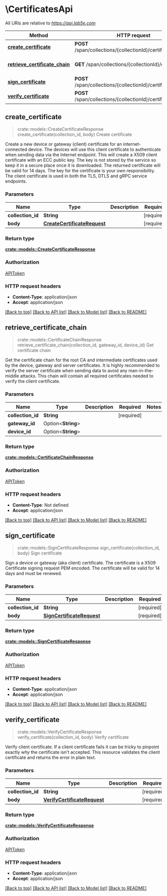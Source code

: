 # \CertificatesApi

All URIs are relative to *https://api.lab5e.com*

Method | HTTP request | Description
------------- | ------------- | -------------
[**create_certificate**](CertificatesApi.md#create_certificate) | **POST** /span/collections/{collectionId}/certificates/create | Create certificate
[**retrieve_certificate_chain**](CertificatesApi.md#retrieve_certificate_chain) | **GET** /span/collections/{collectionId}/certificates | Get certificate chain
[**sign_certificate**](CertificatesApi.md#sign_certificate) | **POST** /span/collections/{collectionId}/certificates/sign | Sign certificate
[**verify_certificate**](CertificatesApi.md#verify_certificate) | **POST** /span/collections/{collectionId}/certificates/verify | Verify certificate



## create_certificate

> crate::models::CreateCertificateResponse create_certificate(collection_id, body)
Create certificate

Create a new device or gateway (client) certificate for an internet-connected device. The devices will use this client certificate to authenticate when sending data via the Internet endpoint. This will create a X509 client certificate with an ECC public key. The key is not stored by the service so keep it in a secure place once it is downloaded. The returned certificate will be valid for 14 days. The key for the certificate is your own responsibility. The client certificate is used in both the TLS, DTLS and gRPC service endpoints.

### Parameters


Name | Type | Description  | Required | Notes
------------- | ------------- | ------------- | ------------- | -------------
**collection_id** | **String** |  | [required] |
**body** | [**CreateCertificateRequest**](CreateCertificateRequest.md) |  | [required] |

### Return type

[**crate::models::CreateCertificateResponse**](CreateCertificateResponse.md)

### Authorization

[APIToken](../README.md#APIToken)

### HTTP request headers

- **Content-Type**: application/json
- **Accept**: application/json

[[Back to top]](#) [[Back to API list]](../README.md#documentation-for-api-endpoints) [[Back to Model list]](../README.md#documentation-for-models) [[Back to README]](../README.md)


## retrieve_certificate_chain

> crate::models::CertificateChainResponse retrieve_certificate_chain(collection_id, gateway_id, device_id)
Get certificate chain

Get the certificate chain for the root CA and intermediate certificates used by the device, gateway and server certificates. It is highly recommended to verify the server certificate when sending data to avoid any man-in-the-middle attacks. This chain will contain all required certificates needed to verify the client certificate.

### Parameters


Name | Type | Description  | Required | Notes
------------- | ------------- | ------------- | ------------- | -------------
**collection_id** | **String** |  | [required] |
**gateway_id** | Option<**String**> |  |  |
**device_id** | Option<**String**> |  |  |

### Return type

[**crate::models::CertificateChainResponse**](CertificateChainResponse.md)

### Authorization

[APIToken](../README.md#APIToken)

### HTTP request headers

- **Content-Type**: Not defined
- **Accept**: application/json

[[Back to top]](#) [[Back to API list]](../README.md#documentation-for-api-endpoints) [[Back to Model list]](../README.md#documentation-for-models) [[Back to README]](../README.md)


## sign_certificate

> crate::models::SignCertificateResponse sign_certificate(collection_id, body)
Sign certificate

Sign a device or gateway (aka client) certificate. The certificate is a X509 Certificate signing request PEM encoded. The certificate will be valid for 14 days and must be renewed.

### Parameters


Name | Type | Description  | Required | Notes
------------- | ------------- | ------------- | ------------- | -------------
**collection_id** | **String** |  | [required] |
**body** | [**SignCertificateRequest**](SignCertificateRequest.md) |  | [required] |

### Return type

[**crate::models::SignCertificateResponse**](SignCertificateResponse.md)

### Authorization

[APIToken](../README.md#APIToken)

### HTTP request headers

- **Content-Type**: application/json
- **Accept**: application/json

[[Back to top]](#) [[Back to API list]](../README.md#documentation-for-api-endpoints) [[Back to Model list]](../README.md#documentation-for-models) [[Back to README]](../README.md)


## verify_certificate

> crate::models::VerifyCertificateResponse verify_certificate(collection_id, body)
Verify certificate

Verify client certificate. If a client certificate fails it can be tricky to pinpoint exactly *why* the certificate isn't accepted. This resource validates the client certificate and returns the error in plain text.

### Parameters


Name | Type | Description  | Required | Notes
------------- | ------------- | ------------- | ------------- | -------------
**collection_id** | **String** |  | [required] |
**body** | [**VerifyCertificateRequest**](VerifyCertificateRequest.md) |  | [required] |

### Return type

[**crate::models::VerifyCertificateResponse**](VerifyCertificateResponse.md)

### Authorization

[APIToken](../README.md#APIToken)

### HTTP request headers

- **Content-Type**: application/json
- **Accept**: application/json

[[Back to top]](#) [[Back to API list]](../README.md#documentation-for-api-endpoints) [[Back to Model list]](../README.md#documentation-for-models) [[Back to README]](../README.md)

